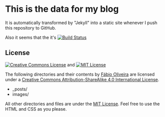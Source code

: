 # This is the data for my blog

It is automatically transformed by "Jekyll" into a static site whenever I push this repository to GitHub.

Also it seems that the it's [![Build Status][travis-image]][travis-url]

## License
[![Creative Commons License][cc-image]][cc-url] and [![MIT License][mit-image]][mit-url]

The <span xmlns:dct="http://purl.org/dc/terms/" href="http://purl.org/dc/dcmitype/Text" rel="dct:type">following directories and their contents</span> by <a xmlns:cc="https://creativecommons.org/ns#" href="https://about.me/foliveira" property="cc:attributionName" rel="cc:attributionURL">Fábio Oliveira</a> are licensed under a <a rel="license" href="https://creativecommons.org/licenses/by-sa/4.0/">Creative Commons Attribution-ShareAlike 4.0 International License</a>.

* _posts/
* images/


All other directories and files are under the [MIT License][mit-url]. Feel free to use the HTML and CSS as you please.

[cc-image]: https://i.creativecommons.org/l/by-sa/4.0/80x15.png
[cc-url]: https://creativecommons.org/licenses/by-sa/4.0/
[mit-image]: https://img.shields.io/badge/license-MIT-blue.svg?style=flat-square
[mit-url]: LICENSE
[travis-image]: https://img.shields.io/travis/foliveira/foliveira.github.io.svg?style=flat-square&label=build%20is
[travis-url]: https://travis-ci.org/foliveira/foliveira.github.io
